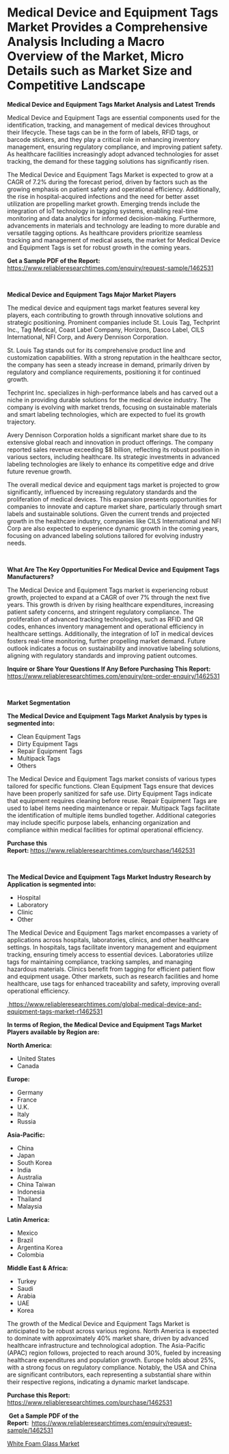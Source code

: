 <p><h1>Medical Device and Equipment Tags Market Provides a Comprehensive Analysis Including a Macro Overview of the Market, Micro Details such as Market Size and Competitive Landscape</h1></p><p><strong>Medical Device and Equipment Tags Market Analysis and Latest Trends</strong></p>
<p><p>Medical Device and Equipment Tags are essential components used for the identification, tracking, and management of medical devices throughout their lifecycle. These tags can be in the form of labels, RFID tags, or barcode stickers, and they play a critical role in enhancing inventory management, ensuring regulatory compliance, and improving patient safety. As healthcare facilities increasingly adopt advanced technologies for asset tracking, the demand for these tagging solutions has significantly risen.</p><p>The Medical Device and Equipment Tags Market is expected to grow at a CAGR of 7.2% during the forecast period, driven by factors such as the growing emphasis on patient safety and operational efficiency. Additionally, the rise in hospital-acquired infections and the need for better asset utilization are propelling market growth. Emerging trends include the integration of IoT technology in tagging systems, enabling real-time monitoring and data analytics for informed decision-making. Furthermore, advancements in materials and technology are leading to more durable and versatile tagging options. As healthcare providers prioritize seamless tracking and management of medical assets, the market for Medical Device and Equipment Tags is set for robust growth in the coming years.</p></p>
<p><strong>Get a Sample PDF of the Report:&nbsp;</strong> <a href="https://www.reliableresearchtimes.com/enquiry/request-sample/1462531?utm_campaign=2116&utm_medium=2&utm_source=Github&utm_content=ia&utm_term=03022025&utm_id=medical-device-and-equipment-tags">https://www.reliableresearchtimes.com/enquiry/request-sample/1462531</a></p>
<p>&nbsp;</p>
<p><strong>Medical Device and Equipment Tags Major Market Players</strong></p>
<p><p>The medical device and equipment tags market features several key players, each contributing to growth through innovative solutions and strategic positioning. Prominent companies include St. Louis Tag, Techprint Inc., Tag Medical, Coast Label Company, Horizons, Dasco Label, CILS International, NFI Corp, and Avery Dennison Corporation.</p><p>St. Louis Tag stands out for its comprehensive product line and customization capabilities. With a strong reputation in the healthcare sector, the company has seen a steady increase in demand, primarily driven by regulatory and compliance requirements, positioning it for continued growth.</p><p>Techprint Inc. specializes in high-performance labels and has carved out a niche in providing durable solutions for the medical device industry. The company is evolving with market trends, focusing on sustainable materials and smart labeling technologies, which are expected to fuel its growth trajectory.</p><p>Avery Dennison Corporation holds a significant market share due to its extensive global reach and innovation in product offerings. The company reported sales revenue exceeding $8 billion, reflecting its robust position in various sectors, including healthcare. Its strategic investments in advanced labeling technologies are likely to enhance its competitive edge and drive future revenue growth.</p><p>The overall medical device and equipment tags market is projected to grow significantly, influenced by increasing regulatory standards and the proliferation of medical devices. This expansion presents opportunities for companies to innovate and capture market share, particularly through smart labels and sustainable solutions. Given the current trends and projected growth in the healthcare industry, companies like CILS International and NFI Corp are also expected to experience dynamic growth in the coming years, focusing on advanced labeling solutions tailored for evolving industry needs.</p></p>
<p>&nbsp;</p>
<p><strong>What Are The Key Opportunities For Medical Device and Equipment Tags Manufacturers?</strong></p>
<p><p>The Medical Device and Equipment Tags market is experiencing robust growth, projected to expand at a CAGR of over 7% through the next five years. This growth is driven by rising healthcare expenditures, increasing patient safety concerns, and stringent regulatory compliance. The proliferation of advanced tracking technologies, such as RFID and QR codes, enhances inventory management and operational efficiency in healthcare settings. Additionally, the integration of IoT in medical devices fosters real-time monitoring, further propelling market demand. Future outlook indicates a focus on sustainability and innovative labeling solutions, aligning with regulatory standards and improving patient outcomes.</p></p>
<p><strong>Inquire or Share Your Questions If Any Before Purchasing This Report:</strong> <a href="https://www.reliableresearchtimes.com/enquiry/pre-order-enquiry/1462531?utm_campaign=2116&utm_medium=2&utm_source=Github&utm_content=ia&utm_term=03022025&utm_id=medical-device-and-equipment-tags">https://www.reliableresearchtimes.com/enquiry/pre-order-enquiry/1462531</a></p>
<p>&nbsp;</p>
<p><strong>Market Segmentation</strong></p>
<p><strong>The Medical Device and Equipment Tags Market Analysis by types is segmented into:</strong></p>
<p><ul><li>Clean Equipment Tags</li><li>Dirty Equipment Tags</li><li>Repair Equipment Tags</li><li>Multipack Tags</li><li>Others</li></ul></p>
<p><p>The Medical Device and Equipment Tags market consists of various types tailored for specific functions. Clean Equipment Tags ensure that devices have been properly sanitized for safe use. Dirty Equipment Tags indicate that equipment requires cleaning before reuse. Repair Equipment Tags are used to label items needing maintenance or repair. Multipack Tags facilitate the identification of multiple items bundled together. Additional categories may include specific purpose labels, enhancing organization and compliance within medical facilities for optimal operational efficiency.</p></p>
<p><strong>Purchase this Report:&nbsp;</strong><a href="https://www.reliableresearchtimes.com/purchase/1462531?utm_campaign=2116&utm_medium=2&utm_source=Github&utm_content=ia&utm_term=03022025&utm_id=medical-device-and-equipment-tags">https://www.reliableresearchtimes.com/purchase/1462531</a></p>
<p>&nbsp;</p>
<p><strong>The Medical Device and Equipment Tags Market Industry Research by Application is segmented into:</strong></p>
<p><ul><li>Hospital</li><li>Laboratory</li><li>Clinic</li><li>Other</li></ul></p>
<p><p>The Medical Device and Equipment Tags market encompasses a variety of applications across hospitals, laboratories, clinics, and other healthcare settings. In hospitals, tags facilitate inventory management and equipment tracking, ensuring timely access to essential devices. Laboratories utilize tags for maintaining compliance, tracking samples, and managing hazardous materials. Clinics benefit from tagging for efficient patient flow and equipment usage. Other markets, such as research facilities and home healthcare, use tags for enhanced traceability and safety, improving overall operational efficiency.</p></p>
<p><a href="https://www.reliableresearchtimes.com/global-medical-device-and-equipment-tags-market-r1462531?utm_campaign=2116&utm_medium=2&utm_source=Github&utm_content=ia&utm_term=03022025&utm_id=medical-device-and-equipment-tags">&nbsp;https://www.reliableresearchtimes.com/global-medical-device-and-equipment-tags-market-r1462531</a></p>
<p><strong>In terms of Region, the Medical Device and Equipment Tags Market Players available by Region are:</strong></p>
<p>
    <p> <strong> North America: </strong>
        <ul>
            <li>United States</li>
            <li>Canada</li>
        </ul>
        </p> 
    <p> <strong> Europe: </strong>
        <ul>
            <li>Germany</li>
            <li>France</li>
            <li>U.K.</li>
            <li>Italy</li>
            <li>Russia</li>
        </ul>
        </p> 
    <p> <strong> Asia-Pacific: </strong>
        <ul>
            <li>China</li>
            <li>Japan</li>
            <li>South Korea</li>
            <li>India</li>
            <li>Australia</li>
            <li>China Taiwan</li>
            <li>Indonesia</li>
            <li>Thailand</li>
            <li>Malaysia</li>
        </ul>
        </p> 
    <p> <strong> Latin America: </strong>
        <ul>
            <li>Mexico</li>
            <li>Brazil</li>
            <li>Argentina Korea</li>
            <li>Colombia</li>
        </ul>
        </p> 
    <p> <strong> Middle East & Africa: </strong>
        <ul>
            <li>Turkey</li>
            <li>Saudi</li>
            <li>Arabia</li>
            <li>UAE</li>
            <li>Korea</li>
        </ul>
    </p>
    </p>
<p><p>The growth of the Medical Device and Equipment Tags Market is anticipated to be robust across various regions. North America is expected to dominate with approximately 40% market share, driven by advanced healthcare infrastructure and technological adoption. The Asia-Pacific (APAC) region follows, projected to reach around 30%, fueled by increasing healthcare expenditures and population growth. Europe holds about 25%, with a strong focus on regulatory compliance. Notably, the USA and China are significant contributors, each representing a substantial share within their respective regions, indicating a dynamic market landscape.</p></p>
<p><strong>Purchase this Report: </strong><a href="https://www.reliableresearchtimes.com/purchase/1462531?utm_campaign=2116&utm_medium=2&utm_source=Github&utm_content=ia&utm_term=03022025&utm_id=medical-device-and-equipment-tags">https://www.reliableresearchtimes.com/purchase/1462531</a></p>
<p>&nbsp;<strong>Get a Sample PDF of the Report:&nbsp;&nbsp;</strong><a href="https://www.reliableresearchtimes.com/enquiry/request-sample/1462531?utm_campaign=2116&utm_medium=2&utm_source=Github&utm_content=ia&utm_term=03022025&utm_id=medical-device-and-equipment-tags">https://www.reliableresearchtimes.com/enquiry/request-sample/1462531</a></p>
<p><strong></strong></p>
<p><p><a href="https://github.com/petbigbeepjn/Market-Research-Report-List-1/blob/main/white-foam-glass-market.md?utm_campaign=2116&utm_medium=2&utm_source=Github&utm_content=ia&utm_term=03022025&utm_id=medical-device-and-equipment-tags">White Foam Glass Market</a></p></p>